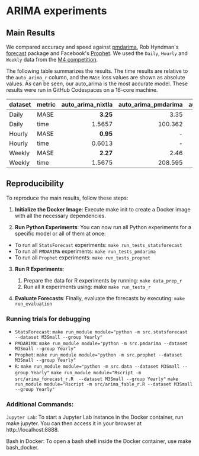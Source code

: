 # ARIMA experiments

## Main Results

We compared accuracy and speed against [pmdarima](https://github.com/alkaline-ml/pmdarima), Rob Hyndman's [forecast](https://github.com/robjhyndman/forecast) package and Facebook's [Prophet](https://github.com/facebook/prophet). We used the `Daily`, `Hourly` and `Weekly` data from the [M4 competition](https://www.sciencedirect.com/science/article/pii/S0169207019301128). 

The following table summarizes the results. The time results are relative to the `auto_arima_r` column, and the `MASE` loss values are shown as absolute values. As can be seen, our auto_arima is the most accurate model. These results were run in GitHub Codespaces on a 16-core machine.

| dataset | metric | auto_arima_nixtla | auto_arima_pmdarima | auto_arima_r |    prophet |
| :------ | :----- | ----------------: | ------------------: | -----------: | ---------: |
| Daily   | MASE   |          **3.25** |                3.35 |       218.62 |       14.7 |
| Daily   | time   |            1.5657 |             100.362 |        **1** |   147.4044 |
| Hourly  | MASE   |          **0.95** |                   - |        22973 |       1.79 |
| Hourly  | time   |            0.6013 |                   - |            1 | **0.1999** |
| Weekly  | MASE   |          **2.27** |                2.46 |       104.01 |       7.26 |
| Weekly  | time   |            1.5675 |             208.595 |        **1** |         63 |

## Reproducibility
To reproduce the main results, follow these steps:

1. **Initialize the Docker Image**: Execute make init to create a Docker image with all the necessary dependencies.


2. **Run Python Experiments**: You can now run all Python experiments for a specific model or all of them at once:

- To run all `StatsForecast` experiments: `make run_tests_statsforecast`
- To run all `PMDARIMA` experiments: `make run_tests_pmdarima`
- To run all `Prophet` experiments: `make run_tests_prophet`

3. **Run R Experiments**:

    1. Prepare the data for R experiments by running: `make data_prep_r`
    2. Run all `R` experiments using: make `make run_tests_r`

4. **Evaluate Forecasts**: Finally, evaluate the forecasts by executing: `make run_evaluation`

### Running trials for debugging 
- `StatsForecast`:
`make run_module module="python -m src.statsforecast --dataset M3Small --group Yearly"`
- `PMDARIMA`:
`make run_module module="python -m src.pmdarima --dataset M3Small --group Yearly"`
- `Prophet`:
`make run_module module="python -m src.prophet --dataset M3Small --group Yearly"`
- `R`:
`make run_module module="python -m src.data --dataset M3Small --group Yearly"`
`make run_module module="Rscript -m src/arima_forecast_r.R  --dataset M3Small --group Yearly"`
`make run_module module="Rscript -m src/arima_fable_r.R --dataset M3Small --group Yearly"`

### Additional Commands:

`Jupyter Lab`: To start a Jupyter Lab instance in the Docker container, run make jupyter. You can then access it in your browser at http://localhost:8888.

Bash in Docker: To open a bash shell inside the Docker container, use make bash_docker.
